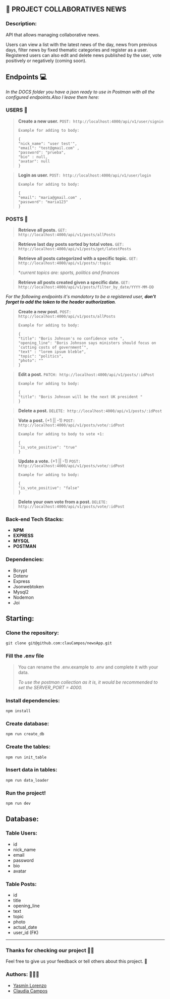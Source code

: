 ## 📝 PROJECT COLLABORATIVES NEWS

### Description: 

API that allows managing collaborative news.

Users can view a list with the latest news of the day, news from previous days, filter news by 
fixed thematic categories and register as a user.
Registered users can also edit and delete news published by the user, vote positively or negatively (coming soon).

## Endpoints 💻

_In the DOCS folder you have a json ready to use in Postman with all the configured endpoints.Also I leave them here:_

### USERS 👤

>__Create a new user.__
`POST: http://localhost:4000/api/v1/user/signin`
>```
>Example for adding to body:
>
>{
>"nick_name": "user test'",
>"email": "test@gmail.com" ,
>"password": "prueba",
>"bio" : null,
>"avatar": null
>}

>
>__Login as user.__ 
`POST: http://localhost:4000/api/v1/user/login`
> ```
> Example for adding to body:
>
> {
> "email": "maria@gmail.com" ,
> "password": "maria123"
> }

### POSTS 💬

>__Retrieve all posts.__
`GET: http://localhost:4000/api/v1/posts/allPosts`


>__Retrieve last day posts sorted by total votes.__
`GET: http://localhost:4000/api/v1/posts/get/latestPosts`

>__Retrieve all posts categorized with a specific topic.__
`GET: http://localhost:4000/api/v1/posts/:topic
`
>
> **current topics are: sports, politics and finances*

>__Retrieve all posts created given a specific date.__
`GET: http://localhost:4000/api/v1/posts/filter_by_date/YYYY-MM-DD`

_For the following endpoints it's mandatory to be a registered user, **don't forget to add the token to the header authorization**._

>__Create a new post.__
`POST: http://localhost:4000/api/v1/posts/allPosts`
>```
>Example for adding to body:
>
>{
>"title": "Boris Johnson's no confidence vote ",
>"opening_line": "Boris Johnson says ministers should focus on ‘cutting costs of government’",
>"text" : "lorem ipsum bleble",
>"topic": "politics",
>"photo": ""
>}

>__Edit a post.__ `PATCH: http://localhost:4000/api/v1/posts/:idPost`
>```
>Example for adding to body:
>
>{
>"title": "Boris Johnson will be the next UK president "
> }

>__Delete a post.__
`DELETE: http://localhost:4000/api/v1/posts/:idPost`

>__Vote a post.__ (+1 || -1)
`POST: http://localhost:4000/api/v1/posts/vote/:idPost`
>```
>Example for adding to body to vote +1:
>
>{
>"is_vote_positive": "true"
>}

>__Update a vote.__ (+1 || -1)
`POST: http://localhost:4000/api/v1/posts/vote/:idPost`
>```
>Example for adding to body:
>
>{
>"is_vote_positive": "false"
>}

>__Delete your own vote from a post.__
`DELETE: http://localhost:4000/api/v1/posts/vote/:idPost`

### Back-end Tech Stacks:

- **NPM**
- **EXPRESS**
- **MYSQL**
- **POSTMAN**

### Dependencies:

- Bcrypt 
- Dotenv 
- Express
- Jsonwebtoken
- Mysql2
- Nodemon
- Joi

## Starting:

### Clone the repository:

`git clone git@github.com:clauCampos/newsApp.git`

### Fill the .env file 

> You can rename the .env.example to .env and complete it with your data. 
>
>_To use the postman collection as it is, it would be recommended 
> to set the SERVER_PORT = 4000._

### Install dependencies:

```
npm install
```


### Create database: 

```
npm run create_db
```
### Create the tables:

```
npm run init_table
```

### Insert data in tables:

```
npm run data_loader
```

### Run the project!

```
npm run dev
```

## Database:

### Table Users:
- id
- nick_name
- email
- password
- bio
- avatar

### Table Posts: ###
- id
- title
- opening_line
- text
- topic
- photo
- actual_date
- user_id (FK)

---

### Thanks for checking our project 🙏🏼

Feel free to give us your feedback or tell others about this project. 📢 

### Authors: 👩🏽‍💻

- [Yasmín Lorenzo](https://github.com/yassscoder)
- [Claudia Campos](https://github.com/clauCampos)

